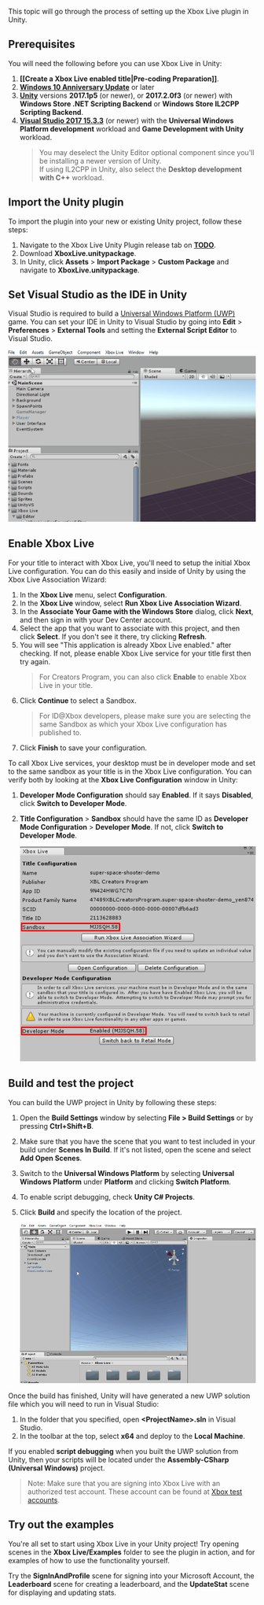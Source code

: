 This topic will go through the process of setting up the Xbox Live plugin in Unity.

## Prerequisites
You will need the following before you can use Xbox Live in Unity:

1. **[[Create a Xbox Live enabled title|Pre-coding Preparation]]**.
2. **[Windows 10 Anniversary Update](https://microsoft.com/windows)** or later
3. **[Unity](https://store.unity.com/)** versions **2017.1p5** (or newer), or **2017.2.0f3** (or newer) with **Windows Store .NET Scripting Backend** or **Windows Store IL2CPP Scripting Backend**.
4. **[Visual Studio 2017 15.3.3](https://www.visualstudio.com/)** (or newer) with the **Universal Windows Platform development** workload and **Game Development with Unity** workload.
   > You may deselect the Unity Editor optional component since you'll be installing a newer version of Unity.  
   > If using IL2CPP in Unity, also select the **Desktop development with C++** workload.

## Import the Unity plugin
To import the plugin into your new or existing Unity project, follow these steps:

1. Navigate to the Xbox Live Unity Plugin release tab on [**TODO**](TODO).
2. Download **XboxLive.unitypackage**.
3. In Unity, click **Assets** > **Import Package** > **Custom Package** and navigate to **XboxLive.unitypackage**.

## Set Visual Studio as the IDE in Unity
Visual Studio is required to build a [Universal Windows Platform (UWP)](https://docs.microsoft.com/windows/uwp/get-started/whats-a-uwp) game. You can set your IDE in Unity to Visual Studio by going into **Edit** > **Preferences** > **External Tools** and setting the **External Script Editor** to Visual Studio.

![set VS External Tool](images/setVSExternalTool_small.gif)

## Enable Xbox Live
For your title to interact with Xbox Live, you'll need to setup the initial Xbox Live configuration. You can do this easily and inside of Unity by using the Xbox Live Association Wizard:

1. In the **Xbox Live** menu, select **Configuration**.
2. In the **Xbox Live** window, select **Run Xbox Live Association Wizard**.
3. In the **Associate Your Game with the Windows Store** dialog, click **Next**, and then sign in with your Dev Center account.
4. Select the app that you want to associate with this project, and then click **Select**. If you don't see it there, try clicking **Refresh**.
5. You will see "This application is already Xbox Live enabled." after checking. If not, please enable Xbox Live service for your title first then try again.
   > For Creators Program, you can also click **Enable** to enable Xbox Live in your title.
6. Click **Continue** to select a Sandbox.
   > For ID@Xbox developers, please make sure you are selecting the same Sandbox as which your Xbox Live configuration has published to.
7. Click **Finish** to save your configuration.

To call Xbox Live services, your desktop must be in developer mode and set to the same sandbox as your title is in the Xbox Live configuration. You can verify both by looking at the **Xbox Live Configuration** window in Unity:

1. **Developer Mode Configuration** should say **Enabled**. If it says **Disabled**, click **Switch to Developer Mode**.
2. **Title Configuration** > **Sandbox** should have the same ID as **Developer Mode Configuration** > **Developer Mode**. If not, click **Switch to Developer Mode**.

   ![XBL Enabled](images/unity-xbl-enabled.png)

## Build and test the project
You can build the UWP project in Unity by following these steps:
      
1. Open the **Build Settings** window by selecting **File > Build Settings** or by pressing **Ctrl+Shift+B**.
2. Make sure that you have the scene that you want to test included in your build under **Scenes In Build**. If it's not listed, open the scene and select **Add Open Scenes**.
3. Switch to the **Universal Windows Platform** by selecting **Universal Windows Platform** under **Platform** and clicking **Switch Platform**.  
4. To enable script debugging, check **Unity C# Projects**.
5. Click **Build** and specify the location of the project.  

   ![build in unity](images/buildInUnity.gif)

Once the build has finished, Unity will have generated a new UWP solution file which you will need to run in Visual Studio:

1. In the folder that you specified, open **&lt;ProjectName&gt;.sln** in Visual Studio.
2. In the toolbar at the top, select **x64** and deploy to the **Local Machine**.

If you enabled **script debugging** when you built the UWP solution from Unity, then your scripts will be located under the **Assembly-CSharp (Universal Windows)** project.

> Note: Make sure that you are signing into Xbox Live with an authorized test account. These account can be found at [Xbox test accounts](https://developer.microsoft.com/xboxtestaccounts).

## Try out the examples
You're all set to start using Xbox Live in your Unity project! Try opening scenes in the **Xbox Live/Examples** folder to see the plugin in action, and for examples of how to use the functionality yourself.

Try the **SignInAndProfile** scene for signing into your Microsoft Account, the **Leaderboard** scene for creating a leaderboard, and the **UpdateStat** scene for displaying and updating stats.